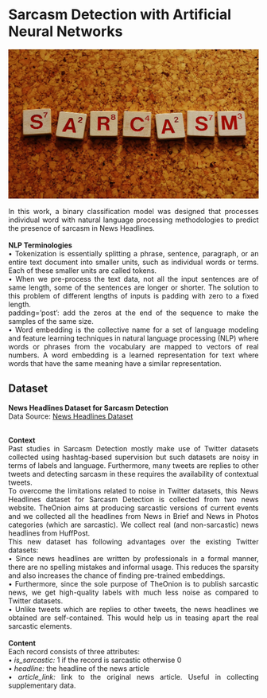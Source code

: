 # Sarcasm Detection with Artificial Neural Networks

<img src="/image.jpg" width="1000" height="300" />
<div align="justify">

In this work, a binary classification model was designed that processes individual word with natural language processing methodologies to predict the presence of sarcasm in News Headlines.<br /><br />
**NLP Terminologies**<br />
•	Tokenization is essentially splitting a phrase, sentence, paragraph, or an entire text document into smaller units, such as individual words or terms. Each of these smaller units are called tokens.<br />
•	When we pre-process the text data, not all the input sentences are of same length, some of the sentences are longer or shorter. The solution to this problem of different lengths of inputs is padding with zero to a fixed length.<br />
padding=’post’: add the zeros at the end of the sequence to make the samples of the same size.<br />
•	Word embedding is the collective name for a set of language modeling and feature learning techniques in natural language processing (NLP) where words or phrases from the vocabulary are mapped to vectors of real numbers. A word embedding is a learned representation for text where words that have the same meaning have a similar representation.<br />

## Dataset
**News Headlines Dataset for Sarcasm Detection**<br />
Data Source: [News Headlines Dataset](https://www.kaggle.com/rmisra/news-headlines-dataset-for-sarcasm-detection?select=Sarcasm_Headlines_Dataset.json)<br /><br />

**Context**<br />
Past studies in Sarcasm Detection mostly make use of Twitter datasets collected using hashtag-based supervision but such datasets are noisy in terms of labels and language. Furthermore, many tweets are replies to other tweets and detecting sarcasm in these requires the availability of contextual tweets.<br />
To overcome the limitations related to noise in Twitter datasets, this News Headlines dataset for Sarcasm Detection is collected from two news website. TheOnion aims at producing sarcastic versions of current events and we collected all the headlines from News in Brief and News in Photos categories (which are sarcastic). We collect real (and non-sarcastic) news headlines from HuffPost.<br />
This new dataset has following advantages over the existing Twitter datasets:<br />
•	Since news headlines are written by professionals in a formal manner, there are no spelling mistakes and informal usage. This reduces the sparsity and also increases the chance of finding pre-trained embeddings.<br />
•	Furthermore, since the sole purpose of TheOnion is to publish sarcastic news, we get high-quality labels with much less noise as compared to Twitter datasets.<br />
•	Unlike tweets which are replies to other tweets, the news headlines we obtained are self-contained. This would help us in teasing apart the real sarcastic elements.<br /><br />
**Content**<br />
Each record consists of three attributes:<br />
•	*is_sarcastic:* 1 if the record is sarcastic otherwise 0<br />
•	*headline:* the headline of the news article<br />
•	*article_link:* link to the original news article. Useful in collecting supplementary data.<br />

</div>
